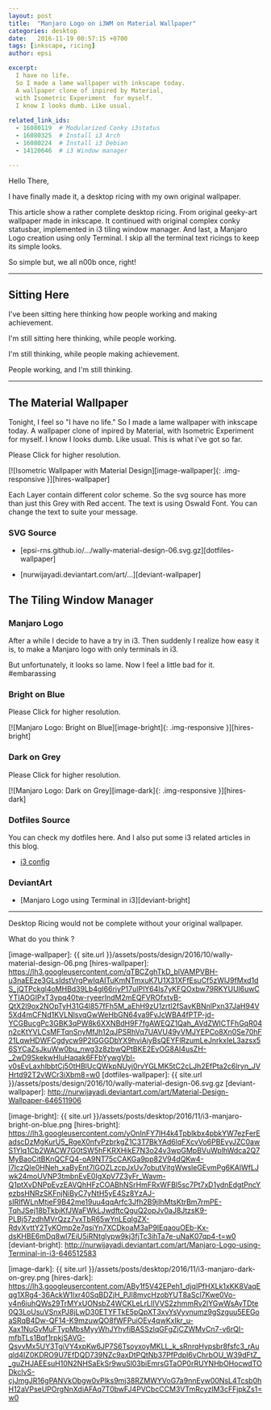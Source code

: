 ```yaml
---
layout: post
title:  "Manjaro Logo on i3WM on Material Wallpaper"
categories: desktop
date:   2016-11-19 00:57:15 +0700
tags: [inkscape, ricing]
author: epsi

excerpt:
  I have no life.
  So I made a lame wallpaper with inkscape today.
  A wallpaper clone of inpired by Material,
  with Isometric Experiment  for myself.
  I know I looks dumb. Like usual.
  
related_link_ids:
  - 16080119  # Modularized Conky i3status
  - 16080325  # Install i3 Arch
  - 16080224  # Install i3 Debian
  - 14120646  # i3 Window manager

---
```


Hello There,

I have finally made it,
a desktop ricing with my own original wallpaper.

This article show a rather complete desktop ricing.
From original geeky-art wallpaper made in inkscape.
It continued with original complex conky statusbar,
implemented in i3 tiling window manager.
And last, a Manjaro Logo creation using only Terminal.
I skip all the terminal text ricings to keep its simple looks.

So simple but, we all n00b once, right!

-- -- --

## Sitting Here 

I've been sitting here thinking how people working and making achievement.

I'm still sitting here thinking, while people working.

I'm still thinking, while people making achievement.

People working, and I'm still thinking.

-- -- --

## The Material Wallpaper

Tonight, I feel so "I have no life."
So I made a lame wallpaper with inkscape today.
A wallpaper clone of inpired by Material,
with Isometric Experiment for myself.
I know I looks dumb. Like usual.
This is what i've got so far.

Please Click for higher resolution.

[![Isometric Wallpaper with Material Design][image-wallpaper]{: .img-responsive }][hires-wallpaper]

Each Layer contain different color scheme.
So the svg source has more than just this Grey with Red accent.
The text is using Oswald Font.
You can change the text to suite your message.


### SVG Source

* [epsi-rns.github.io/.../wally-material-design-06.svg.gz][dotfiles-wallpaper]

* [nurwijayadi.deviantart.com/art/...][deviant-wallpaper]


## The Tiling Window Manager

### Manjaro Logo

After a while I decide to have a try in i3.
Then suddenly I realize how easy it is,
to make a Manjaro logo with only terminals in i3.

But unfortunately, it looks so lame.
Now I feel a little bad for it. #embarassing

### Bright on Blue

Please Click for higher resolution.

[![Manjaro Logo: Bright on Blue][image-bright]{: .img-responsive }][hires-bright]

### Dark on Grey

Please Click for higher resolution.

[![Manjaro Logo: Dark on Grey][image-dark]{: .img-responsive }][hires-dark]

### Dotfiles Source

You can check my dotfiles here. And I also put some i3 related articles in this blog.

* [i3 config][source-i3]

### DeviantArt

* [Manjaro Logo using Terminal in i3][deviant-bright]

-- -- --

Desktop Ricing would not be complete without your original wallpaper.

What do you think ?


[//]: <> ( -- -- -- links below -- -- -- )

[image-wallpaper]:    {{ site.url }}/assets/posts/design/2016/10/wally-material-design-06.png
[hires-wallpaper]:    https://lh3.googleusercontent.com/qTBCZghTkD_blVAMPVBH-u3naEEze3GLsIdstVrgPwIqAITuKmNTmxuK7U1X31XFfEsuCf5zWlJ9fMxd1dS_jQTPckgl4oMHBd39Lb4gI66riyP17uIPlY64Is7yKFQOxbw79RKYUUl6uwCYTIAOGIPxT3ypq40tw-ryeerIndM2mEQFVROfxtvB-QtX2l9ox2NOpTyH31G4l857fFh5M_aEhH9zU1zrtl2fSavKBNnlPxn37JaH94V5Xd4mCFNd1KVLNlsvqGwWeHbGN64va9FyJcWBA4fPTP-jd-YCGBucgPc3GBK3qPW8k6XXNBdH9F7fgAWEQZ1Qah_AVdZWICTFhGqR04n2cKtYVLCsMFTqnSnyMfJh12qJPSRhVq7UAVU49yVMJYEPCo8Xn0Se70hF21LqwHDWFCgdycw9P2lGGGDbYX9hviAiyBsQEYFlRzumLeJnrkxIeL3azsx56SYCaZsJkuWw0bu_nwg3z8zbwQPtBKE2EvOG8AI4usZH-_2wD9SkekwHIuHaqak6FFbYywgVbl-v0sEvLaxhlbbtCj50tHBlUcQWkpNUyj0rvYGLMK5tC2cLJh2EfPta2c6lryn_JVHrtd92T2vWCr3iXbm8=w0
[dotfiles-wallpaper]: {{ site.url }}/assets/posts/design/2016/10/wally-material-design-06.svg.gz
[deviant-wallpaper]:  http://nurwijayadi.deviantart.com/art/Material-Design-Wallpaper-646511906

[image-bright]:    {{ site.url }}/assets/posts/desktop/2016/11/i3-manjaro-bright-on-blue.png
[hires-bright]:    https://lh3.googleusercontent.com/yOnInFY7lH4k4Tpblkbx4pbkYW7ezFerEadscDzMgKurU5_RgeX0nfvPzbrkgZ1C3T7BkYAd6lqFXcvVo6PBEyyJZC0awS1Ylq1Cb2WACW7G0tSW5hFKRXHikE7N3o24v3wpGMpBVuWplhWdca2Q7MyBaoCitBKnQCFQ4-oA9NT75cCAKGa9pp82V94dQKw4-I7lczQIe0HNeh_xaByEnt7lGOZLzcpJxUv7obutVitgWwsleGEvmPg6KAlWfLJwk24moUVNP3tmbnEvE0IgXpV7Z3yFr_Wavm-Q1ptXvDNPpEvzEAVQhHFzCOABhNSrHmFRxWFBI5sc7Pt7xD1ydnEdgtPncYezbsHNRzSKFnjNiByC7yNtH5yE4Sz8YzAJ-sIRIfWLnMtjeF9B42me19uu4qqArfc3Jfh2B9jIhMtsKtrBm7rmPE-TqhJSej18bTkbjKfJWaFWkLJwdftcQguQ2opJv0aJ8JtzsK9-PLBj57zdhMVrQzz7vxTbR65wYnLEqlgZX-RdvXvttY2TyKOmp2e7qsiYn7XCDkoaM3aP9IEqaouOEb-Kx-dsKHBE6mDq8wI7EiU5iRNtglypw9kj3fjTc3ihTa7e-uNaK07qp4-t=w0
[deviant-bright]:  http://nurwijayadi.deviantart.com/art/Manjaro-Logo-using-Terminal-in-i3-646512583

[image-dark]:     {{ site.url }}/assets/posts/desktop/2016/11/i3-manjaro-dark-on-grey.png
[hires-dark]:     https://lh3.googleusercontent.com/ABy1f5V42EPeh1_djqIPfHXLk1xKK8VaqEqg1XRg4-36AckW1lxr40SqBDZjH_PJl8mvcHzobYUT8aScl7Kwe0Vo-v4n6iuhQWs29TrMYxUONsbZ4WCKLeLrLIIVVS2zhmmRv2lYGwWsAyTDte0Q3LoUsuVSnxPJ8jLwD30ETYFTkE5pQpXT3xvYsVyvnumz9gSzguu5EEGoaSRqB4Dw-QF14-K9mzuwQO8fWFPuiOEv4qwKxIkr_u-Xax1NuGvMuFTypMbsMyyWhJYhyfiBASSzlqGFgZjCZWMvCn7-v6rQI-mfbTLs1Bqf1rpkjSAVG-QsvvMx5UY3TgiVY4xpKw6JP7S6TsoyxoyMKLL_k_sRnrqHypsbr8fsfc3_rAuqld4IZ0KDRO9U7EfDQD739NZc9axDtPQtNb37PfPdpl6vChrbOU_W39dFtZ__guZHJAEEsuH10N2NHSaEkSr9wuSl03biEmrsGTaOP0rRUYNHbOHocwdTODkclvS-cjJmgJR16gPANVkObgw0vPlks9mj38RZMWYVoG7a9nnEyw00NsL4Tcsb0hH12aVPseUPOrgNnXdiAFAq7T0bwFJ4PVCbcCCM3VTmRcyzIM3cFFjpkZs1=w0

[source-i3]: https://github.com/epsi-rns/dotfiles/tree/master/i3
